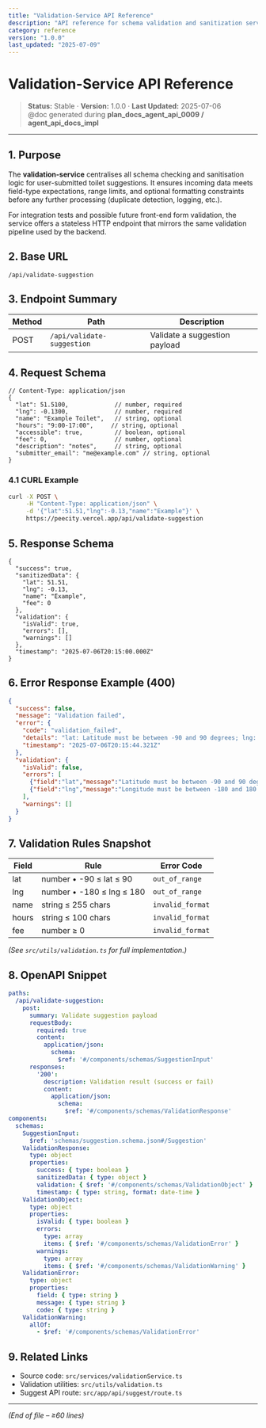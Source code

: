 ```yaml
---
title: "Validation-Service API Reference"
description: "API reference for schema validation and sanitization service for user submissions"
category: reference
version: "1.0.0"
last_updated: "2025-07-09"
---
```


# Validation-Service API Reference

> **Status:** Stable · **Version:** 1.0.0 · **Last Updated:** 2025-07-06  
> @doc generated during **plan_docs_agent_api_0009 / agent_api_docs_impl**

---

## 1. Purpose
The **validation-service** centralises all schema checking and sanitisation logic for user-submitted toilet suggestions.  It ensures incoming data meets field-type expectations, range limits, and optional formatting constraints before any further processing (duplicate detection, logging, etc.).

For integration tests and possible future front-end form validation, the service offers a stateless HTTP endpoint that mirrors the same validation pipeline used by the backend.

## 2. Base URL
```
/​api/​validate-suggestion
```

## 3. Endpoint Summary
| Method | Path                       | Description                     |
|--------|---------------------------|---------------------------------|
| POST   | `/api/validate-suggestion`| Validate a suggestion payload   |

## 4. Request Schema
```jsonc
// Content-Type: application/json
{
  "lat": 51.5100,             // number, required
  "lng": -0.1300,             // number, required
  "name": "Example Toilet",   // string, optional
  "hours": "9:00-17:00",     // string, optional
  "accessible": true,         // boolean, optional
  "fee": 0,                   // number, optional
  "description": "notes",     // string, optional
  "submitter_email": "me@example.com" // string, optional
}
```

### 4.1 CURL Example
```bash
curl -X POST \
     -H "Content-Type: application/json" \
     -d '{"lat":51.51,"lng":-0.13,"name":"Example"}' \
     https://peecity.vercel.app/api/validate-suggestion
```

## 5. Response Schema
```jsonc
{
  "success": true,
  "sanitizedData": {
    "lat": 51.51,
    "lng": -0.13,
    "name": "Example",
    "fee": 0
  },
  "validation": {
    "isValid": true,
    "errors": [],
    "warnings": []
  },
  "timestamp": "2025-07-06T20:15:00.000Z"
}
```

## 6. Error Response Example (400)
```json
{
  "success": false,
  "message": "Validation failed",
  "error": {
    "code": "validation_failed",
    "details": "lat: Latitude must be between -90 and 90 degrees; lng: Longitude must be between -180 and 180 degrees",
    "timestamp": "2025-07-06T20:15:44.321Z"
  },
  "validation": {
    "isValid": false,
    "errors": [
      {"field":"lat","message":"Latitude must be between -90 and 90 degrees","code":"out_of_range"},
      {"field":"lng","message":"Longitude must be between -180 and 180 degrees","code":"out_of_range"}
    ],
    "warnings": []
  }
}
```

## 7. Validation Rules Snapshot
| Field | Rule | Error Code |
|-------|------|-----------|
| lat   | number • -90 ≤ lat ≤ 90 | `out_of_range` |
| lng   | number • -180 ≤ lng ≤ 180 | `out_of_range` |
| name  | string ≤ 255 chars | `invalid_format` |
| hours | string ≤ 100 chars | `invalid_format` |
| fee   | number ≥ 0 | `invalid_format` |

*(See `src/utils/validation.ts` for full implementation.)*

## 8. OpenAPI Snippet
```yaml
paths:
  /api/validate-suggestion:
    post:
      summary: Validate suggestion payload
      requestBody:
        required: true
        content:
          application/json:
            schema:
              $ref: '#/components/schemas/SuggestionInput'
      responses:
        '200':
          description: Validation result (success or fail)
          content:
            application/json:
              schema:
                $ref: '#/components/schemas/ValidationResponse'
components:
  schemas:
    SuggestionInput:
      $ref: 'schemas/suggestion.schema.json#/Suggestion'
    ValidationResponse:
      type: object
      properties:
        success: { type: boolean }
        sanitizedData: { type: object }
        validation: { $ref: '#/components/schemas/ValidationObject' }
        timestamp: { type: string, format: date-time }
    ValidationObject:
      type: object
      properties:
        isValid: { type: boolean }
        errors:
          type: array
          items: { $ref: '#/components/schemas/ValidationError' }
        warnings:
          type: array
          items: { $ref: '#/components/schemas/ValidationWarning' }
    ValidationError:
      type: object
      properties:
        field: { type: string }
        message: { type: string }
        code: { type: string }
    ValidationWarning:
      allOf:
        - $ref: '#/components/schemas/ValidationError'
```

## 9. Related Links
* Source code: `src/services/validationService.ts`
* Validation utilities: `src/utils/validation.ts`
* Suggest API route: `src/app/api/suggest/route.ts`

---
*(End of file – ≥60 lines)* 
